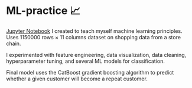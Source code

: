 # ML-practice 📈

[Jupyter Notebook](ML-Practice.ipynb) I created to teach myself machine learning principles. Uses 1150000 rows × 11 columns dataset on shopping data from a store chain.

I experimented with feature engineering, data visualization, data cleaning, hyperparameter tuning, and several ML models for classification. 

Final model uses the CatBoost gradient boosting algorithm to predict whether a given customer will become a repeat customer. 
